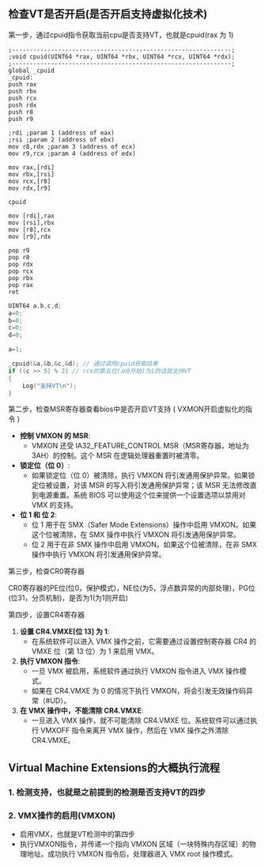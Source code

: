 ## 检查VT是否开启(是否开启支持虚拟化技术)

第一步，通过cpuid指令获取当前cpu是否支持VT，也就是cpuid(rax 为 1)

```assembly
;--------------------------------------------------------------;
;void cpuid(UINT64 *rax, UINT64 *rbx, UINT64 *rcx, UINT64 *rdx);
;--------------------------------------------------------------;
global _cpuid
_cpuid:
push rax
push rbx
push rcx
push rdx
push r8
push r9

;rdi ;param 1 (address of eax)
;rsi ;param 2 (address of ebx)
mov r8,rdx ;param 3 (address of ecx)
mov r9,rcx ;param 4 (address of edx)

mov rax,[rdi]
mov rbx,[rsi]
mov rcx,[r8]
mov rdx,[r9]

cpuid

mov [rdi],rax
mov [rsi],rbx
mov [r8],rcx
mov [r9],rdx

pop r9
pop r8
pop rdx
pop rcx
pop rbx
pop rax
ret
```

```c
UINT64 a,b,c,d;
a=0;
b=0;
c=0;
d=0;

a=1;

_cpuid(&a,&b,&c,&d); // 通过调用cpuid获取结果
if ((c >> 5) % 2) // rcx的第五位(从0开始)为1的话就支持VT
{
    Log("支持VT\n");
}
```

第二步，检查MSR寄存器查看bios中是否开启VT支持 ( VXMON开启虚拟化的指令 )

- **控制 VMXON 的 MSR**:
  - VMXON 还受 IA32_FEATURE_CONTROL MSR（MSR寄存器，地址为 3AH）的控制。这个 MSR 在逻辑处理器重置时被清零。
- **锁定位（位 0）**:
  - 如果锁定位（位 0）被清除，执行 VMXON 将引发通用保护异常。如果锁定位被设置，对该 MSR 的写入将引发通用保护异常；该 MSR 无法修改直到电源重置。系统 BIOS 可以使用这个位来提供一个设置选项以禁用对 VMX 的支持。
- **位 1 和 位 2**:
  - 位 1 用于在 SMX（Safer Mode Extensions）操作中启用 VMXON。如果这个位被清除，在 SMX 操作中执行 VMXON 将引发通用保护异常。
  - 位 2 用于在非 SMX 操作中启用 VMXON。如果这个位被清除，在非 SMX 操作中执行 VMXON 将引发通用保护异常。



第三步，检查CR0寄存器

CR0寄存器的PE位(位0，保护模式)，NE位(为5，浮点数异常的内部处理)，PG位(位31，分页机制)，是否为1(为1则开启)



第四步，设置CR4寄存器

1. **设置 CR4.VMXE[位 13] 为 1**:
   - 在系统软件可以进入 VMX 操作之前，它需要通过设置控制寄存器 CR4 的 VMXE 位（第 13 位）为 1 来启用 VMX。
2. **执行 VMXON 指令**:
   - 一旦 VMX 被启用，系统软件通过执行 VMXON 指令进入 VMX 操作模式。
   - 如果在 CR4.VMXE 为 0 的情况下执行 VMXON，将会引发无效操作码异常（#UD）。
3. **在 VMX 操作中，不能清除 CR4.VMXE**:
   - 一旦进入 VMX 操作，就不可能清除 CR4.VMXE 位。系统软件可以通过执行 VMXOFF 指令来离开 VMX 操作，然后在 VMX 操作之外清除 CR4.VMXE。



## Virtual Machine Extensions的大概执行流程

### 1. 检测支持，也就是之前提到的检测是否支持VT的四步

### 2. VMX操作的启用(VMXON)

- 启用VMX，也就是VT检测中的第四步
- 执行VMXON指令，并传递一个指向 VMXON 区域（一块特殊内存区域）的物理地址。成功执行 VMXON 指令后，处理器进入 VMX root 操作模式。



